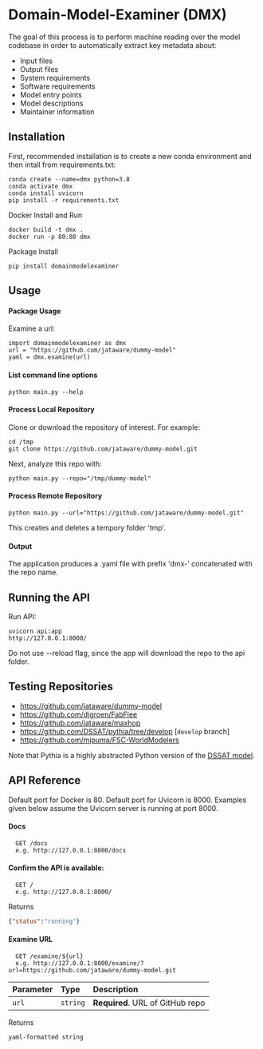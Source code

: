 # Domain-Model-Examiner (DMX)

The goal of this process is to perform machine reading over the model codebase in order to automatically extract key metadata about:
- Input files
- Output files
- System requirements
- Software requirements
- Model entry points
- Model descriptions
- Maintainer information


## Installation

First, recommended installation is to create a new conda environment and then intall from requirements.txt:

```
conda create --name=dmx python=3.8
conda activate dmx
conda install uvicorn
pip install -r requirements.txt
```

Docker Install and Run
```
docker build -t dmx .
docker run -p 80:80 dmx
```


Package Install
```
pip install domainmodelexaminer
```

## Usage

#### Package Usage

Examine a url:
```
import domainmodelexaminer as dmx
url = "https://github.com/jataware/dummy-model"
yaml = dmx.examine(url)
```


#### List command line options
```
python main.py --help
```

#### Process Local Repository

Clone or download the repository of interest. For example:

```
cd /tmp
git clone https://github.com/jataware/dummy-model.git
```

Next, analyze this repo with:

```
python main.py --repo="/tmp/dummy-model"
```

#### Process Remote Repository

```
python main.py --url="https://github.com/jataware/dummy-model.git"
```

This creates and deletes a tempory folder 'tmp'.

#### Output

The application produces a .yaml file with prefix 'dmx-' concatenated with the repo name. 

## Running the API

Run API:
```
uvicorn api:app
http://127.0.0.1:8000/
```
Do not use --reload flag, since the app will download the repo to the api folder.


## Testing Repositories

* https://github.com/jataware/dummy-model
* https://github.com/djgroen/FabFlee
* https://github.com/jataware/maxhop
* https://github.com/DSSAT/pythia/tree/develop [`develop` branch]
* https://github.com/mjpuma/FSC-WorldModelers 


Note that Pythia is a highly abstracted Python version of the [DSSAT model](https://github.com/DSSAT/dssat-csm-os). 



## API Reference

Default port for Docker is 80.
Default port for Uvicorn is 8000.
Examples given below assume the Uvicorn server is running at port 8000.

#### Docs

```http
  GET /docs
  e.g. http://127.0.0.1:8000/docs
```

#### Confirm the API is available:

```http
  GET /
  e.g. http://127.0.0.1:8000/
```

Returns 
```json 
{"status":"running"}
```

#### Examine URL

```http
  GET /examine/${url}
  e.g. http://127.0.0.1:8000/examine/?url=https://github.com/jataware/dummy-model.git
```

| Parameter | Type     | Description                       |
| :-------- | :------- | :-------------------------------- |
| `url`      | `string` | **Required**. URL of GitHub repo |

Returns
```
yaml-formatted string
```

  
